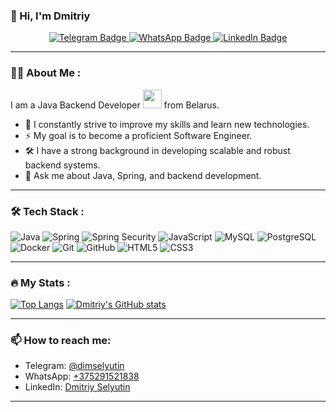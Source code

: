 ### 👋 Hi, I'm Dmitriy

<div id="badges" align="center">
   <a href="https://t.me/dimselyutin">
    <img src="https://img.shields.io/badge/Telegram-blue?style=for-the-badge&logo=telegram&logoColor=white" alt="Telegram Badge"/>
  </a>
   <a href="https://wa.me/375291521838">
    <img src="https://img.shields.io/badge/WhatsApp-green?style=for-the-badge&logo=whatsapp&logoColor=white" alt="WhatsApp Badge"/>
  </a>
  <a href="https://www.linkedin.com/in/dmitriy-selyutin/">
    <img src="https://img.shields.io/badge/LinkedIn-blue?style=for-the-badge&logo=linkedin&logoColor=white" alt="LinkedIn Badge"/>
  </a>
</div>

---

### :man_technologist: About Me :

I am a Java Backend Developer <img src="https://media.giphy.com/media/WUlplcMpOCEmTGBtBW/giphy.gif" width="30"> from Belarus.

- 🌱 I constantly strive to improve my skills and learn new technologies.
- ⚡ My goal is to become a proficient Software Engineer.
- 🛠️ I have a strong background in developing scalable and robust backend systems.
- 💬 Ask me about Java, Spring, and backend development.

---

### :hammer_and_wrench: Tech Stack :

<p>
  <img src="https://img.shields.io/badge/Java-%23ED8B00.svg?style=for-the-badge&logo=openjdk&logoColor=white" alt="Java">
  <img src="https://img.shields.io/badge/Spring-%236DB33F.svg?style=for-the-badge&logo=spring&logoColor=white" alt="Spring">
  <img src="https://img.shields.io/badge/Spring_Security-%236DB33F.svg?style=for-the-badge&logo=spring-security&logoColor=white" alt="Spring Security">
  <img src="https://img.shields.io/badge/JavaScript-%23F7DF1E.svg?style=for-the-badge&logo=javascript&logoColor=black" alt="JavaScript">
  <img src="https://img.shields.io/badge/MySQL-%234479A1.svg?style=for-the-badge&logo=mysql&logoColor=white" alt="MySQL">
  <img src="https://img.shields.io/badge/PostgreSQL-%23336791.svg?style=for-the-badge&logo=postgresql&logoColor=white" alt="PostgreSQL">
  <img src="https://img.shields.io/badge/Docker-%232496ED.svg?style=for-the-badge&logo=docker&logoColor=white" alt="Docker">
  <img src="https://img.shields.io/badge/Git-%23F05032.svg?style=for-the-badge&logo=git&logoColor=white" alt="Git">
  <img src="https://img.shields.io/badge/GitHub-%23181717.svg?style=for-the-badge&logo=github&logoColor=white" alt="GitHub">
  <img src="https://img.shields.io/badge/HTML5-%23E34F26.svg?style=for-the-badge&logo=html5&logoColor=white" alt="HTML5">
  <img src="https://img.shields.io/badge/CSS3-%231572B6.svg?style=for-the-badge&logo=css3&logoColor=white" alt="CSS3">
</p>

---

### :fire: My Stats :

[![Top Langs](https://github-readme-stats.vercel.app/api/top-langs/?username=dimselyutin&layout=compact&theme=gotham)](https://github.com/anuraghazra/github-readme-stats)
[![Dmitriy's GitHub stats](https://github-readme-stats.vercel.app/api?username=dimselyutin&show_icons=true&theme=gotham)](https://github.com/anuraghazra/github-readme-stats)

---

### 📫 How to reach me:

- Telegram: [@dimselyutin](https://t.me/dimselyutin)
- WhatsApp: [+375291521838](https://wa.me/375291521838)
- LinkedIn: [Dmitriy Selyutin](https://www.linkedin.com/in/dmitriy-selyutin/)

---